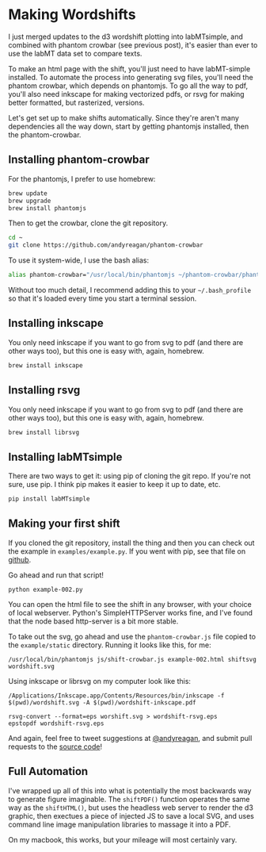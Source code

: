 Making Wordshifts
================

I just merged updates to the d3 wordshift plotting into labMTsimple, and combined with phantom crowbar (see previous post), it's easier than ever to use the labMT data set to compare texts.

To make an html page with the shift, you'll just need to have labMT-simple installed.
To automate the process into generating svg files, you'll need the phantom crowbar, which depends on phantomjs.
To go all the way to pdf, you'll also need inkscape for making vectorized pdfs, or rsvg for making better formatted, but rasterized, versions.

Let's get set up to make shifts automatically.
Since they're aren't many dependencies all the way down, start by getting phantomjs installed, then the phantom-crowbar.

Installing phantom-crowbar
--------------------------

For the phantomjs, I prefer to use homebrew:

```bash
brew update
brew upgrade
brew install phantomjs
```

Then to get the crowbar, clone the git repository.

```bash
cd ~
git clone https://github.com/andyreagan/phantom-crowbar
```

To use it system-wide, I use the bash alias:

```bash
alias phantom-crowbar="/usr/local/bin/phantomjs ~/phantom-crowbar/phantom-crowbar.js"
```

Without too much detail, I recommend adding this to your `~/.bash_profile` so that it's loaded every time you start a terminal session.

Installing inkscape
----------------------

You only need inkscape if you want to go from svg to pdf (and there are other ways too), but this one is easy with, again, homebrew.

```bash
brew install inkscape
```

Installing rsvg
----------------------

You only need inkscape if you want to go from svg to pdf (and there are other ways too), but this one is easy with, again, homebrew.

```bash
brew install librsvg
```

Installing labMTsimple
----------------------

There are two ways to get it: using pip of cloning the git repo.
If you're not sure, use pip.
I think pip makes it easier to keep it up to date, etc.

```bash
pip install labMTsimple
```

Making your first shift
-----------------------

If you cloned the git repository, install the thing and then you can check out the example in `examples/example.py`.
If you went with pip, see that file on [github](https://github.com/andyreagan/labMT-simple/blob/master/examples/example.py).

Go ahead and run that script!
```
python example-002.py
```

You can open the html file to see the shift in any browser, with your choice of local webserver.
Python's SimpleHTTPServer works fine, and I've found that the node based http-server is a bit more stable.

To take out the svg, go ahead and use the `phantom-crowbar.js` file copied to the `example/static` directory.
Running it looks like this, for me:
```
/usr/local/bin/phantomjs js/shift-crowbar.js example-002.html shiftsvg wordshift.svg
```

Using inkscape or librsvg on my computer look like this:
```
/Applications/Inkscape.app/Contents/Resources/bin/inkscape -f $(pwd)/wordshift.svg -A $(pwd)/wordshift-inkscape.pdf

rsvg-convert --format=eps worshift.svg > wordshift-rsvg.eps
epstopdf wordshift-rsvg.eps
```

And again, feel free to tweet suggestions at [@andyreagan](https://twitter.com/andyreagan), and submit pull requests to the [source code](https://github.com/andyreagan/labMT-simple)!

Full Automation
---------------

I've wrapped up all of this into what is potentially the most backwards way to generate figure imaginable.
The `shiftPDF()` function operates the same way as the `shiftHTML()`, but uses the headless web server to render the d3 graphic, then exectues a piece of injected JS to save a local SVG, and uses command line image manipulation libraries to massage it into a PDF.

On my macbook, this works, but your mileage will most certainly vary.
